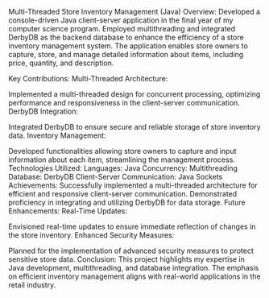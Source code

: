 Multi-Threaded Store Inventory Management (Java)
Overview:
Developed a console-driven Java client-server application in the final year of my computer science program. Employed multithreading and integrated DerbyDB as the backend database to enhance the efficiency of a store inventory management system. The application enables store owners to capture, store, and manage detailed information about items, including price, quantity, and description.

Key Contributions:
Multi-Threaded Architecture:

Implemented a multi-threaded design for concurrent processing, optimizing performance and responsiveness in the client-server communication.
DerbyDB Integration:

Integrated DerbyDB to ensure secure and reliable storage of store inventory data.
Inventory Management:

Developed functionalities allowing store owners to capture and input information about each item, streamlining the management process.
Technologies Utilized:
Languages: Java
Concurrency: Multithreading
Database: DerbyDB
Client-Server Communication: Java Sockets
Achievements:
Successfully implemented a multi-threaded architecture for efficient and responsive client-server communication.
Demonstrated proficiency in integrating and utilizing DerbyDB for data storage.
Future Enhancements:
Real-Time Updates:

Envisioned real-time updates to ensure immediate reflection of changes in the store inventory.
Enhanced Security Measures:

Planned for the implementation of advanced security measures to protect sensitive store data.
Conclusion:
This project highlights my expertise in Java development, multithreading, and database integration. The emphasis on efficient inventory management aligns with real-world applications in the retail industry.
